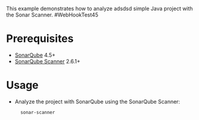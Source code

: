 This example demonstrates how to analyze adsdsd simple Java project with the Sonar Scanner.
#WebHookTest45

Prerequisites
=============
* [SonarQube](http://www.sonarqube.org/downloads/) 4.5+
* [SonarQube Scanner](http://docs.sonarqube.org/display/SCAN/Analyzing+with+SonarQube+Scanner) 2.6.1+

Usage
=====
* Analyze the project with SonarQube using the SonarQube Scanner:

        sonar-scanner
